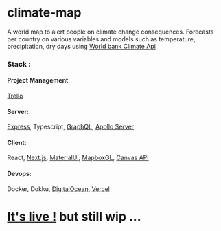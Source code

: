 # climate-map

A world map to alert people on climate change consequences. Forecasts per country on various variables and models such as temperature, precipitation, dry days using [World bank Climate Api](https://datahelpdesk.worldbank.org/knowledgebase/articles/902061-climate-data-api)

### Stack :

#### Project Management
[Trello](https://trello.com/b/Cb7wVbBb/kanban-template)

#### Server:
[Express](https://expressjs.com/), Typescript, [GraphQL](https://graphql.org/graphql-js/), [Apollo Server](https://www.apollographql.com/docs/apollo-server/)

#### Client: 
React, [Next.js](https://nextjs.org/), [MaterialUI](https://material-ui.com/), [MapboxGL](https://visgl.github.io/react-map-gl/docs/get-started/mapbox-tokens), [Canvas API](https://developer.mozilla.org/en-US/docs/Web/API/Canvas_API)

#### Devops:
Docker, Dokku, [DigitalOcean](https://www.digitalocean.com/), [Vercel](https://vercel.com/)


# [It's live !](https://ourclimate.live) but still wip ...
